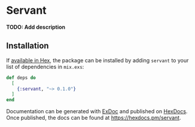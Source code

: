 # Servant

**TODO: Add description**

## Installation

If [available in Hex](https://hex.pm/docs/publish), the package can be installed
by adding `servant` to your list of dependencies in `mix.exs`:

```elixir
def deps do
  [
    {:servant, "~> 0.1.0"}
  ]
end
```

Documentation can be generated with [ExDoc](https://github.com/elixir-lang/ex_doc)
and published on [HexDocs](https://hexdocs.pm). Once published, the docs can
be found at <https://hexdocs.pm/servant>.

